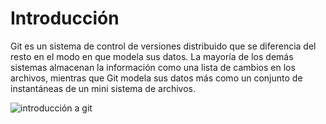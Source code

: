 # Introducción

Git es un sistema de control de versiones distribuido que se diferencia del resto en el modo en que modela sus datos. La mayoría de los demás sistemas almacenan la información como una lista de cambios en los archivos, mientras que Git modela sus datos más como un conjunto de instantáneas de un mini sistema de archivos.

![introducción a git](https://github.com/omarlopezgarcia/control-versiones/blob/main/src/introducci%C3%B3n%20a%20git.PNG)
